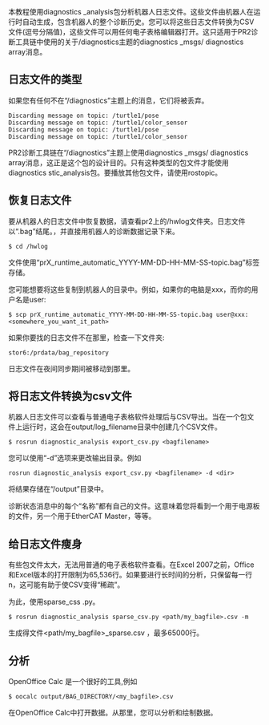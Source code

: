 本教程使用diagnostics _analysis包分析机器人日志文件。这些文件由机器人在运行时自动生成，包含机器人的整个诊断历史。您可以将这些日志文件转换为CSV文件(逗号分隔值)，这些文件可以用任何电子表格编辑器打开。这只适用于PR2诊断工具链中使用的关于/diagnostics主题的diagnostics _msgs/ diagnostics array消息。
## 日志文件的类型
如果您有任何不在“/diagnostics”主题上的消息，它们将被丢弃。

```
Discarding message on topic: /turtle1/pose
Discarding message on topic: /turtle1/color_sensor
Discarding message on topic: /turtle1/pose
Discarding message on topic: /turtle1/color_sensor

```
PR2诊断工具链在“/diagnostics”主题上使用diagnostics _msgs/ diagnostics array消息，这正是这个包的设计目的。只有这种类型的包文件才能使用diagnostics stic_analysis包。要播放其他包文件，请使用rostopic。
## 恢复日志文件

要从机器人的日志文件中恢复数据，请查看pr2上的/hwlog文件夹。日志文件以“.bag”结尾。，并直接用机器人的诊断数据记录下来。
```
$ cd /hwlog
```

文件使用“prX_runtime_automatic_YYYY-MM-DD-HH-MM-SS-topic.bag”标签存储。

您可能想要将这些复制到机器人的目录中。例如，如果你的电脑是xxx，而你的用户名是user:

```
$ scp prX_runtime_automatic_YYYY-MM-DD-HH-MM-SS-topic.bag user@xxx:<somewhere_you_want_it_path>
```
如果你要找的日志文件不在那里，检查一下文件夹:

```
stor6:/prdata/bag_repository
```
日志文件在夜间同步期间被移动到那里。

## 将日志文件转换为csv文件
机器人日志文件可以查看与普通电子表格软件处理后与CSV导出。当在一个包文件上运行时，这会在output/log_filename目录中创建几个CSV文件。

```
$ rosrun diagnostic_analysis export_csv.py <bagfilename>
```
您可以使用“-d”选项来更改输出目录。例如
```
rosrun diagnostic_analysis export_csv.py <bagfilename> -d <dir>
```
将结果存储在“/output”目录中。

诊断状态消息中的每个“名称”都有自己的文件。这意味着您将看到一个用于电源板的文件，另一个用于EtherCAT Master，等等。

## 给日志文件瘦身
有些包文件太大，无法用普通的电子表格软件查看。在Excel 2007之前，Office和Excel版本的打开限制为65,536行。如果要进行长时间的分析，只保留每一行n，这可能有助于使CSV变得“稀疏”。

为此，使用sparse_css .py。

```
$ rosrun diagnostic_analysis sparse_csv.py <path/my_bagfile>.csv -m
```
生成得文件<path/my_bagfile>_sparse.csv ，最多65000行。

## 分析

OpenOffice Calc 是一个很好的工具,例如
```
$ oocalc output/BAG_DIRECTORY/<my_bagfile>.csv
```
在OpenOffice Calc中打开数据。从那里，您可以分析和绘制数据。










